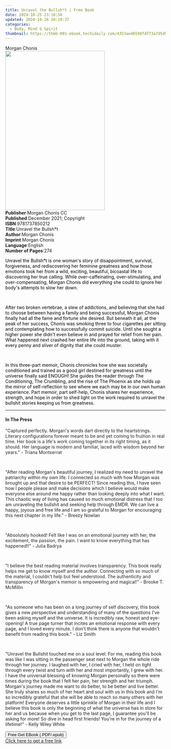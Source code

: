 ```yaml
---
title: Unravel the Bullsh*t | Free Book
date: 2024-10-25 23:18:50
updated: 2024-10-26 10:19:37
categories:
  - Body, Mind & Spirit
thumbnail: https://thmb-001-ebook.techidaily.com/4353aed6598fdf73a7d5d913dfe842ccfc346986f1f29458ccc74cd0bc9435d6.jpg
---
```

<main id="book-container">
  <div class="flex flex-col">
    <div class="book-brief flex-1 py-6 px-4 sm:p-6 md:py-10 md:px-8">
      <!-- brief-->
      <div class="book-brief-main">Morgan Chonis</div>
    </div>
    <div
      class="book-meta-info flex-1 grid gap-4 col-start-1 col-end-3 row-start-1 sm:mb-6 sm:grid-cols-4 lg:gap-6 lg:col-start-2 lg:row-end-6 lg:row-span-6 lg:mb-0"
    >
      <div
        class="book-meta-info-left place-content-center mt-4 p-4 text-sm leading-6 col-start-2 col-span-2 dark:text-slate-400"
      >
        <img
          class="w-full h-500 object-cover rounded-lg sm:h-255 sm:col-span-2 lg:col-span-full"
          src="https://img-001-ebook.techidaily.com/e4d2ec05eea41f93b9bc8ad832b23631619ab4ca348266946dd2e7d2bc1f0e92.jpg"
          alt=""
          width="312"
          height="500"
        />
      </div>
      <div
        class="book-meta-info-right mt-2 col-start-1 row-start-2 col-span-3 self-center"
      >
        <!-- meta data  -->
        <div class="flex flex-col px-4 md:px-8">
          <div class="flex-1">
            <strong>Publisher</strong>:<span class="px-2"
              >Morgan Chonis CC</span
            >
          </div>
          <div class="flex-1">
            <strong>Published</strong>:<span class="px-2"
              >December 2021; Copyright</span
            >
          </div>
          <div class="flex-1">
            <strong>ISBN</strong>:<span class="px-2">9781737850212</span>
          </div>
          <div class="flex-1">
            <strong>Title</strong>:<span class="px-2"
              >Unravel the Bullsh*t</span
            >
          </div>
          <div class="flex-1">
            <strong>Author</strong>:<span class="px-2">Morgan Chonis</span>
          </div>
          <div class="flex-1">
            <strong>Imprint</strong>:<span class="px-2">Morgan Chonis</span>
          </div>
          <div class="flex-1">
            <strong>Language</strong>:<span class="px-2">English</span>
          </div>
          <div class="flex-1">
            <strong>Number of Pages</strong>:<span class="px-2">274</span>
          </div>
        </div>
      </div>
    </div>
    <div class="book-description flex-1 py-6 px-4 sm:p-6 md:py-10 md:px-8">
      <div class="book-description-main">
        <div accordion-content="" id="description">
          <p>
            <span
              style="background-color: rgba(0, 0, 0, 0); color: rgb(0, 0, 0)"
              >Unravel the Bullsh*t is one woman's story of disappointment,
              survival, forgiveness, and rediscovering her feminine greatness
              and how those emotions took her from a wild, exciting, beautiful,
              bicoastal life to discovering her true calling. While
              over-caffeinating, over-stimulating, and over-compensating, Morgan
              Chonis did everything she could to ignore her body's attempts to
              slow her down.&nbsp;</span
            >
          </p>
          <p><br /></p>
          <p>
            <span
              style="background-color: rgba(0, 0, 0, 0); color: rgb(0, 0, 0)"
              >After two broken vertebrae, a slew of addictions, and believing
              that she had to choose between having a family and being
              successful, Morgan Chonis finally had all the fame and fortune she
              desired. But beneath it all, at the peak of her success, Chonis
              was smoking three to four cigarettes per sitting and contemplating
              how to successfully commit suicide. Until she sought a higher
              power she didn't even believe in and prayed for relief from her
              pain. What happened next crashed her entire life into the ground,
              taking with it every penny and sliver of dignity that she could
              muster.&nbsp;</span
            >
          </p>
          <p><br /></p>
          <p>
            <span
              style="background-color: rgba(0, 0, 0, 0); color: rgb(0, 0, 0)"
              >In this three-part memoir, Chonis chronicles how she was
              societally conditioned and trained as a good girl destined for
              greatness until the universe finally said ENOUGH! She guides the
              reader through The Conditioning, The Crumbling, and the rise of
              The Phoenix as she holds up the mirror of self-reflection to see
              where we each may be in our own human experience. Part memoir,
              part self-help, Chonis shares her experience, strength, and hope
              in order to shed light on the work required to unravel the
              bullshit stories keeping us from greatness.</span
            >
          </p>
        </div>
        <div class="accordion-fader"></div>
      </div>
    </div>
    <div class="book-excerpts flex-1 py-6 px-4 sm:p-6 md:py-10 md:px-8">
      <!-- excerpts-->
      <div class="book-excerpts-main">
        <hr />
        <h4 class="placeholder placeholder-heading">
          <span>In The Press</span>
        </h4>
        <p></p>
        <p>
          <span style="color: rgba(38, 38, 38, 1)"
            >"Captured perfectly. Morgan's words dart directly to the
            heartstrings. Literary configurations forever meant to be and yet
            coming to fruition in real time. Her book is a life's work coming
            together in its right timing, as it should. Her language is modern
            and familiar, laced with wisdom beyond her years." - Triana
            Montserrat</span
          >
        </p>
        <p><br /></p>
        <p>
          <span style="color: rgba(38, 38, 38, 1)">"</span
          ><span style="color: rgba(32, 31, 30, 1)"
            >After reading Morgan's beautiful journey, I realized my need to
            unravel the patriarchy within my own life. I connected so much with
            how Morgan was brought up and that desire to be PERFECT! Since
            reading this, I have seen how I people please and make decisions
            which I believe would make everyone else around me happy rather than
            looking deeply into what </span
          >I<span style="color: rgba(32, 31, 30, 1)">
            want. This chaotic way of living has caused so much emotional
            distress that I too am unraveling the bullshit and seeking help
            through EMDR. We can live a happy, joyous and free life and I am so
            grateful to Morgan for encouraging this next chapter in my life." -
            Breezy Nowlan&nbsp;</span
          >
        </p>
        <p><br /></p>
        <p>
          <span style="color: rgba(38, 38, 38, 1)"
            >"Absolutely hooked! Felt like I was on an emotional journey with
            her, the excitement, the passion, the pain. I want to know
            everything that has happened!!" - Julia Badrya</span
          >
        </p>
        <p><br /></p>
        <p>
          <span style="color: rgba(38, 38, 38, 1)"
            >"I believe the best reading material involves transparency. This
            book really helps me get to know myself and the author. Connecting
            with so much of the material, I couldn't help but feel understood.
            The authenticity and transparency of Morgan's memoir is empowering
            and magical!" - Brooke T. McMillin</span
          >
        </p>
        <p><br /></p>
        <p>
          <span style="color: rgba(32, 31, 30, 1)"
            >"As someone who has been on a long journey of self discovery, this
            book gives a new perspective and understanding of many of the
            questions I've been asking myself and the universe. It is incredibly
            raw, honest and eye-opening! A true page turner that incites an
            emotional response with every page, and I loved every minute. I
            don't think there is anyone that wouldn't benefit from reading this
            book." - Liz Smith</span
          >
        </p>
        <p><br /></p>
        <p>
          <span style="color: rgba(32, 31, 30, 1)"
            >"Unravel the Bullshit touched me on a soul level. For me, reading
            this book was like I was sitting in the passenger seat next to
            Morgan the whole ride through her journey. I laughed with her, I
            cried with her, I held on tight through every twist and turn with
            her and most importantly, I grew with her. I have the universal
            blessing of knowing Morgan personally so there were times during the
            book that I felt her pain, her strength and her triumph. Morgan's
            journey made me want to do better, to be better and live better. She
            truly shares so much of her heart and soul with us in this book and
            I'm so incredibly grateful that she will be able to reach so many
            others with her platform! Everyone deserves a little sprinkle of
            Morgan in their life and I believe this book is only the beginning
            of what the universe has in store for her and us because when you
            get to the last page, I guarantee you'll be asking for more! So dive
            in head first friends! You're in for the journey of a lifetime!" -
            Kelly Wiley White</span
          >
        </p>
        <p></p>
      </div>
    </div>
    <div
      class="book-about-author flex-1 py-6 px-4 sm:p-6 md:py-10 md:px-8"
    ></div>
    <div class="book-free-get flex-1 py-6 px-4 sm:p-6 md:py-10 md:px-8">
      <button
        id="btn-free-get"
        class="bg-blue-500 hover:bg-blue-700 text-white font-bold py-2 px-4 rounded"
      >
        Free Get EBook (.PDF/.epub)
      </button>
      <div id="countdown-display" class="px-2 text-lg mt-2"></div>
      <a
        id="free-link"
        class="hidden bg-blue-500 hover:bg-blue-700 text-white font-bold py-2 px-4 rounded"
        href="https://www.ebooks.com/en-us/book/210401489/unravel-the-bullsh-t/morgan-chonis/"
        target="_blank"
        >Click here to get a free link</a
      >
    </div>
    <script>
      let countdownTime = 0;
      let countdownInterval = null;
      document
        .getElementById('btn-free-get')
        .addEventListener('click', startCountdown);
      function startCountdown() {
        countdownTime = new Date().getTime() + 60000 * 3;
        countdownInterval = setInterval(updateCountdown, 1000);
        document.getElementById('btn-free-get').disabled = true;
        document
          .getElementById('btn-free-get')
          .classList.add('bg-gray-500', 'cursor-not-allowed');
      }
      function updateCountdown() {
        let currentTime = new Date().getTime();
        let timeLeft = countdownTime - currentTime;
        let secondsLeft = Math.floor(timeLeft / 1000);
        document.getElementById('countdown-display').innerHTML =
          `Remaining time: ${secondsLeft} seconds.`;
        if (secondsLeft <= 0) {
          clearInterval(countdownInterval);
          document.getElementById('btn-free-get').classList.add('hidden');
          document.getElementById('free-link').classList.remove('hidden');
          document.getElementById('countdown-display').innerHTML = '';
        }
      }
    </script>
  </div>
</main>
